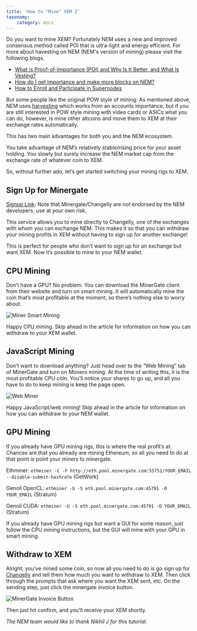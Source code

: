 ```yaml
---
title: 'How to "Mine" XEM 2'
taxonomy:
    category: docs
---
```


Do you want to mine XEM? Fortunately NEM uses a new and improved consensus method called POI that is ultra-light and energy efficient.  For more about havesting on NEM (NEM's version of mining) please visit the following blogs. 

* [What is Proof-of-Importance (POI) and Why Is It Better, and What Is Vesting?](http://blog.nem.io/what-are-poi-and-vesting/)
* [How do I get importance and make more blocks on NEM?](https://blog.nem.io/how-do-i-get-importance-on-the-nem-blockchain/)
* [How to Enroll and Participate in Supernodes](http://blog.nem.io/supernodes/)

But some people like the original POW style of mining. As mentioned above, NEM uses [harvesting](http://blog.nem.io/how-local-and-delegated-harvesting-works/) which works from an accounts importance, but if you are still interested in POW style mining with video cards or ASICs what you can do, however, is mine other altcoins and move them to XEM at their exchange rates automatically.

This has two main advantages for both you and the NEM ecosystem.

You take advantage of NEM’s relatively stable/rising price for your asset holding.
You slowly but surely increase the NEM market cap from the exchange rate of whatever coin to XEM.

So, without further ado, let’s get started switching your mining rigs to XEM.

## Sign Up for Minergate

[Signup Link](http://bit.ly/xemminer): Note that Minergate/Changelly are not endorsed by the NEM developers, use at your own risk.

This service allows you to mine directly to Changelly, one of the exchanges with whom you can exchange NEM. This makes it so that you can withdraw your mining profits in XEM without having to sign up for another exchange!

This is perfect for people who don’t want to sign up for an exchange but want XEM. Now it’s possible to mine to your NEM wallet.

## CPU Mining

Don’t have a GPU? No problem. You can download the MinerGate client from their website and turn on smart mining. It will automatically mine the coin that’s most profitable at the moment, so there’s nothing else to worry about.

![Miner Smart Mining](https://static.minergate.com/99184f5e3bdb0df0d5a6d9c8317fbf02.png)

Happy CPU mining. Skip ahead in the article for information on how you can withdraw to your XEM wallet.

## JavaScript Mining

Don’t want to download anything? Just head over to the “Web Mining” tab of MinerGate and turn on Monero mining. At the time of writing this, it is the most profitable CPU coin. You’ll notice your shares to go up, and all you have to do to keep mining is keep the page open.

![Web Miner](http://i.imgur.com/PaKTx5U.png)

Happy JavaScript/web mining! Skip ahead in the article for information on how you can withdraw to your NEM wallet.

## GPU Mining

If you already have GPU mining rigs, this is where the real profit’s at. Chances are that you already are mining Ethereum, so all you need to do at that point is point your miners to minergate.

Ethminer: `ethminer -C -F http://eth.pool.minergate.com:55751/YOUR_EMAIL --disable-submit-hashrate` (GetWork)

Genoil OpenCL: `ethminer -G -S eth.pool.minergate.com:45791 -O YOUR_EMAIL` (Stratum)

Genoil CUDA: `ethminer -U -S eth.pool.minergate.com:45791 -O YOUR_EMAIL` (Stratum)

If you already have GPU mining rigs but want a GUI for some reason, just follow the CPU mining instructions, but the GUI will mine with your GPU in smart mining.

## Withdraw to XEM

Alright, you’ve mined some coin, so now all you need to do is go sign up for [Changelly](https://changelly.com/) and tell them how much you want to withdraw to XEM. Then click through the prompts that ask where you want the XEM sent, etc. On the sending step, just click the minergate invoice button.

![MinerGate Invoice Button](http://i.imgur.com/jL76bZW.png)

Then just hit confirm, and you’ll receive your XEM shortly.

*The NEM team would like to thank Nikhil J for this tutorial.*
